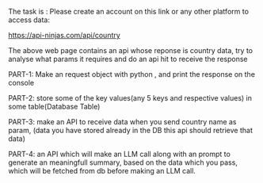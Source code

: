The task is :
Please create an account on this link or any other platform to access data:

https://api-ninjas.com/api/country

The above web page contains an api whose reponse is country data, try to analyse what params it requires and do an api hit to receive the response

PART-1: Make an request object with python , and print the response on the console

PART-2: store some of the key values(any 5 keys and respective values) in some table(Database Table)

PART-3: make an API to receive data when you send country name as param, (data you have stored already in the DB this api should retrieve that data)

PART-4: an API which will make an LLM call along with an prompt to generate an meaningfull summary, based on the data which you pass, which will be fetched from db before making an LLM call.

